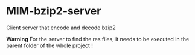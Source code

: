# MIM-bzip2-server

Client server that encode and decode bzip2

**Warning**
For the server to find the res files, it needs to be executed in the parent folder of the whole project !
